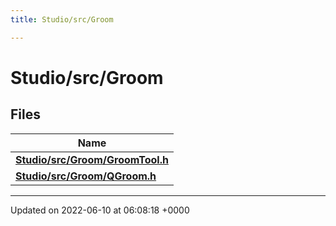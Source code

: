 ```yaml
---
title: Studio/src/Groom

---
```


# Studio/src/Groom



## Files

| Name           |
| -------------- |
| **[Studio/src/Groom/GroomTool.h](../Files/GroomTool_8h.md#file-groomtool.h)**  |
| **[Studio/src/Groom/QGroom.h](../Files/QGroom_8h.md#file-qgroom.h)**  |






-------------------------------

Updated on 2022-06-10 at 06:08:18 +0000
